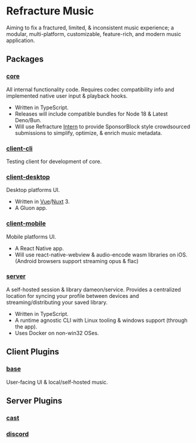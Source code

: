 # Refracture Music
Aiming to fix a fractured, limited, & inconsistent music experience; a modular, multi-platform, customizable, feature-rich, and modern music application.
## Packages

### [core](https://github.com/RefractureMedia/refracture-music/tree/main/packages/core)
All internal functionality code. Requires codec compatibility info and implemented native user input & playback hooks.
- Written in TypeScript.
- Releases will include compatible bundles for Node 18 & Latest Deno/Bun.
- Will use Refracture [Intern](https://github.com/RefractureMedia/intern) to provide SponsorBlock style crowdsourced submissions to simplify, optimize, & enrich music metadata.

### [client-cli](https://github.com/RefractureMedia/refracture-music/tree/main/packages/client-cli)
Testing client for development of core.
### [client-desktop](https://github.com/RefractureMedia/refracture-music/tree/main/packages/client-desktop)
Desktop platforms UI.
- Written in [Vue](https://vuejs.org/guide/introduction.html)/[Nuxt](https://v3.nuxtjs.org/guide/concepts/introduction) 3.
- A Gluon app.

### [client-mobile](https://github.com/RefractureMedia/refracture-music/tree/main/packages/client-mobile)
Mobile platforms UI.
- A React Native app.
- Will use react-native-webview & audio-encode wasm libraries on iOS. (Android browsers support streaming opus & flac)

### [server](https://github.com/RefractureMedia/refracture-music/tree/main/packages/server)
A self-hosted session & library dameon/service. Provides a centralized location for syncing your profile between devices and streaming/distributing your saved library.
- Written in TypeScript.
- A runtime agnostic CLI with Linux tooling & windows support (through the app).
- Uses Docker on non-win32 OSes.

## Client Plugins

### [base]()
User-facing UI & local/self-hosted music.

## Server Plugins

### [cast]()

### [discord]()
